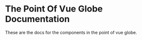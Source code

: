 # The Point Of Vue Globe Documentation

These are the docs for the components in the point of vue globe.
